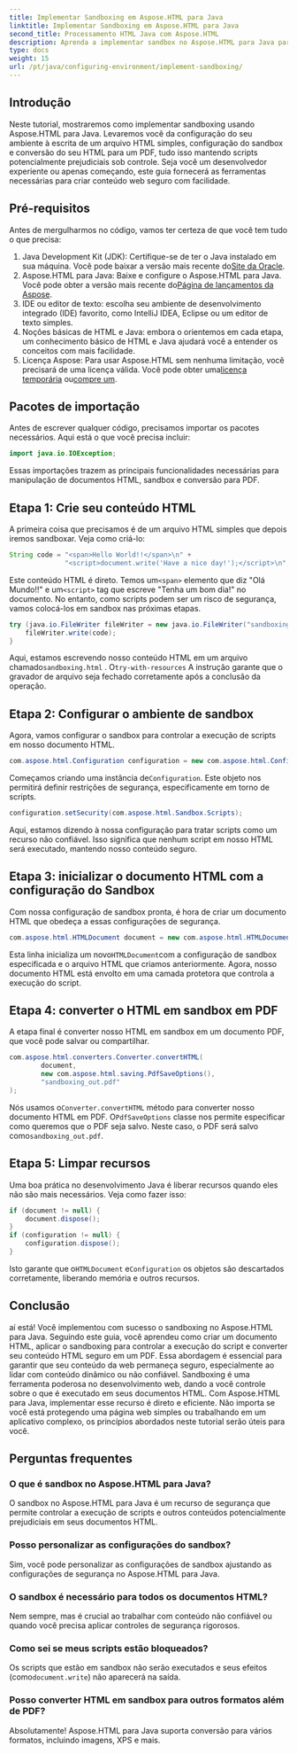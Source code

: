 ```yaml
---
title: Implementar Sandboxing em Aspose.HTML para Java
linktitle: Implementar Sandboxing em Aspose.HTML para Java
second_title: Processamento HTML Java com Aspose.HTML
description: Aprenda a implementar sandbox no Aspose.HTML para Java para controlar com segurança a execução de scripts em seus documentos HTML e convertê-los em PDF.
type: docs
weight: 15
url: /pt/java/configuring-environment/implement-sandboxing/
---
```

## Introdução
Neste tutorial, mostraremos como implementar sandboxing usando Aspose.HTML para Java. Levaremos você da configuração do seu ambiente à escrita de um arquivo HTML simples, configuração do sandbox e conversão do seu HTML para um PDF, tudo isso mantendo scripts potencialmente prejudiciais sob controle. Seja você um desenvolvedor experiente ou apenas começando, este guia fornecerá as ferramentas necessárias para criar conteúdo web seguro com facilidade.
## Pré-requisitos
Antes de mergulharmos no código, vamos ter certeza de que você tem tudo o que precisa:
1.  Java Development Kit (JDK): Certifique-se de ter o Java instalado em sua máquina. Você pode baixar a versão mais recente do[Site da Oracle](https://www.oracle.com/java/technologies/javase-downloads.html).
2.  Aspose.HTML para Java: Baixe e configure o Aspose.HTML para Java. Você pode obter a versão mais recente do[Página de lançamentos da Aspose](https://releases.aspose.com/html/java/).
3. IDE ou editor de texto: escolha seu ambiente de desenvolvimento integrado (IDE) favorito, como IntelliJ IDEA, Eclipse ou um editor de texto simples.
4. Noções básicas de HTML e Java: embora o orientemos em cada etapa, um conhecimento básico de HTML e Java ajudará você a entender os conceitos com mais facilidade.
5.  Licença Aspose: Para usar Aspose.HTML sem nenhuma limitação, você precisará de uma licença válida. Você pode obter uma[licença temporária](https://purchase.aspose.com/temporary-license/) ou[compre um](https://purchase.aspose.com/buy).

## Pacotes de importação
Antes de escrever qualquer código, precisamos importar os pacotes necessários. Aqui está o que você precisa incluir:
```java
import java.io.IOException;
```
Essas importações trazem as principais funcionalidades necessárias para manipulação de documentos HTML, sandbox e conversão para PDF.

## Etapa 1: Crie seu conteúdo HTML
A primeira coisa que precisamos é de um arquivo HTML simples que depois iremos sandboxar. Veja como criá-lo:
```java
String code = "<span>Hello World!!</span>\n" +
              "<script>document.write('Have a nice day!');</script>\n";
```
 Este conteúdo HTML é direto. Temos um`<span>` elemento que diz "Olá Mundo!!" e um`<script>` tag que escreve "Tenha um bom dia!" no documento. No entanto, como scripts podem ser um risco de segurança, vamos colocá-los em sandbox nas próximas etapas.
```java
try (java.io.FileWriter fileWriter = new java.io.FileWriter("sandboxing.html")) {
    fileWriter.write(code);
}
```
Aqui, estamos escrevendo nosso conteúdo HTML em um arquivo chamado`sandboxing.html` . O`try-with-resources` A instrução garante que o gravador de arquivo seja fechado corretamente após a conclusão da operação.
## Etapa 2: Configurar o ambiente de sandbox
Agora, vamos configurar o sandbox para controlar a execução de scripts em nosso documento HTML.
```java
com.aspose.html.Configuration configuration = new com.aspose.html.Configuration();
```
 Começamos criando uma instância de`Configuration`. Este objeto nos permitirá definir restrições de segurança, especificamente em torno de scripts.
```java
configuration.setSecurity(com.aspose.html.Sandbox.Scripts);
```
Aqui, estamos dizendo à nossa configuração para tratar scripts como um recurso não confiável. Isso significa que nenhum script em nosso HTML será executado, mantendo nosso conteúdo seguro.
## Etapa 3: inicializar o documento HTML com a configuração do Sandbox
Com nossa configuração de sandbox pronta, é hora de criar um documento HTML que obedeça a essas configurações de segurança.
```java
com.aspose.html.HTMLDocument document = new com.aspose.html.HTMLDocument("sandboxing.html", configuration);
```
 Esta linha inicializa um novo`HTMLDocument`com a configuração de sandbox especificada e o arquivo HTML que criamos anteriormente. Agora, nosso documento HTML está envolto em uma camada protetora que controla a execução do script.
## Etapa 4: converter o HTML em sandbox em PDF
A etapa final é converter nosso HTML em sandbox em um documento PDF, que você pode salvar ou compartilhar.
```java
com.aspose.html.converters.Converter.convertHTML(
        document,
        new com.aspose.html.saving.PdfSaveOptions(),
        "sandboxing_out.pdf"
);
```
 Nós usamos o`Converter.convertHTML` método para converter nosso documento HTML em PDF. O`PdfSaveOptions` classe nos permite especificar como queremos que o PDF seja salvo. Neste caso, o PDF será salvo como`sandboxing_out.pdf`.
## Etapa 5: Limpar recursos
Uma boa prática no desenvolvimento Java é liberar recursos quando eles não são mais necessários. Veja como fazer isso:
```java
if (document != null) {
    document.dispose();
}
if (configuration != null) {
    configuration.dispose();
}
```
 Isto garante que o`HTMLDocument` e`Configuration` os objetos são descartados corretamente, liberando memória e outros recursos.

## Conclusão
aí está! Você implementou com sucesso o sandboxing no Aspose.HTML para Java. Seguindo este guia, você aprendeu como criar um documento HTML, aplicar o sandboxing para controlar a execução do script e converter seu conteúdo HTML seguro em um PDF. Essa abordagem é essencial para garantir que seu conteúdo da web permaneça seguro, especialmente ao lidar com conteúdo dinâmico ou não confiável.
Sandboxing é uma ferramenta poderosa no desenvolvimento web, dando a você controle sobre o que é executado em seus documentos HTML. Com Aspose.HTML para Java, implementar esse recurso é direto e eficiente. Não importa se você está protegendo uma página web simples ou trabalhando em um aplicativo complexo, os princípios abordados neste tutorial serão úteis para você.
## Perguntas frequentes
### O que é sandbox no Aspose.HTML para Java?
O sandbox no Aspose.HTML para Java é um recurso de segurança que permite controlar a execução de scripts e outros conteúdos potencialmente prejudiciais em seus documentos HTML.
### Posso personalizar as configurações do sandbox?
Sim, você pode personalizar as configurações de sandbox ajustando as configurações de segurança no Aspose.HTML para Java.
### O sandbox é necessário para todos os documentos HTML?
Nem sempre, mas é crucial ao trabalhar com conteúdo não confiável ou quando você precisa aplicar controles de segurança rigorosos.
### Como sei se meus scripts estão bloqueados?
 Os scripts que estão em sandbox não serão executados e seus efeitos (como`document.write`) não aparecerá na saída.
### Posso converter HTML em sandbox para outros formatos além de PDF?
Absolutamente! Aspose.HTML para Java suporta conversão para vários formatos, incluindo imagens, XPS e mais.